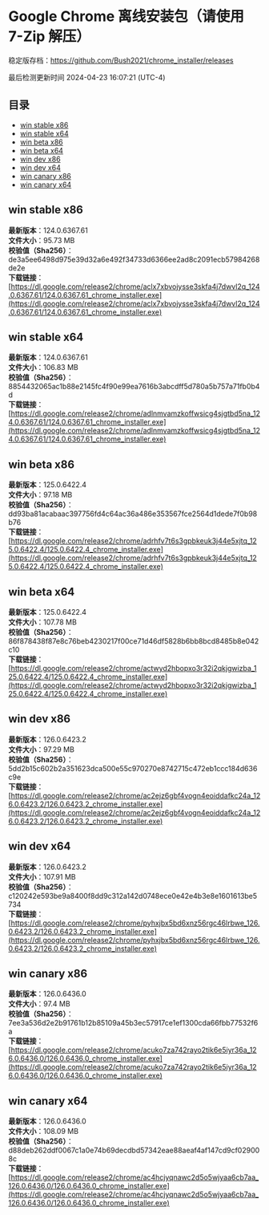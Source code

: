 # Google Chrome 离线安装包（请使用 7-Zip 解压）
稳定版存档：<https://github.com/Bush2021/chrome_installer/releases>

最后检测更新时间
2024-04-23 16:07:21 (UTC-4)


## 目录
* [win stable x86](https://github.com/Bush2021/chrome_installer?tab=readme-ov-file#win-stable-x86)
* [win stable x64](https://github.com/Bush2021/chrome_installer?tab=readme-ov-file#win-stable-x64)
* [win beta x86](https://github.com/Bush2021/chrome_installer?tab=readme-ov-file#win-beta-x86)
* [win beta x64](https://github.com/Bush2021/chrome_installer?tab=readme-ov-file#win-beta-x64)
* [win dev x86](https://github.com/Bush2021/chrome_installer?tab=readme-ov-file#win-dev-x86)
* [win dev x64](https://github.com/Bush2021/chrome_installer?tab=readme-ov-file#win-dev-x64)
* [win canary x86](https://github.com/Bush2021/chrome_installer?tab=readme-ov-file#win-canary-x86)
* [win canary x64](https://github.com/Bush2021/chrome_installer?tab=readme-ov-file#win-canary-x64)

## win stable x86
**最新版本**：124.0.6367.61  
**文件大小**：95.73 MB  
**校验值（Sha256）**：de3a5ee6498d975e39d32a6e492f34733d6366ee2ad8c2091ecb57984268de2e  
**下载链接**：[https://dl.google.com/release2/chrome/aclx7xbvojysse3skfa4j7dwvl2q_124.0.6367.61/124.0.6367.61_chrome_installer.exe](https://dl.google.com/release2/chrome/aclx7xbvojysse3skfa4j7dwvl2q_124.0.6367.61/124.0.6367.61_chrome_installer.exe)  

## win stable x64
**最新版本**：124.0.6367.61  
**文件大小**：106.83 MB  
**校验值（Sha256）**：8854432065ac1b88e2145fc4f90e99ea7616b3abcdff5d780a5b757a71fb0b4d  
**下载链接**：[https://dl.google.com/release2/chrome/adlnmvamzkoffwsicg4sjgtbd5na_124.0.6367.61/124.0.6367.61_chrome_installer.exe](https://dl.google.com/release2/chrome/adlnmvamzkoffwsicg4sjgtbd5na_124.0.6367.61/124.0.6367.61_chrome_installer.exe)  

## win beta x86
**最新版本**：125.0.6422.4  
**文件大小**：97.18 MB  
**校验值（Sha256）**：dd93ba81acabaac397756fd4c64ac36a486e353567fce2564d1dede7f0b98b76  
**下载链接**：[https://dl.google.com/release2/chrome/adrhfv7t6s3gpbkeuk3j44e5xjtq_125.0.6422.4/125.0.6422.4_chrome_installer.exe](https://dl.google.com/release2/chrome/adrhfv7t6s3gpbkeuk3j44e5xjtq_125.0.6422.4/125.0.6422.4_chrome_installer.exe)  

## win beta x64
**最新版本**：125.0.6422.4  
**文件大小**：107.78 MB  
**校验值（Sha256）**：86f878438f87e8c76beb4230217f00ce71d46df5828b6bb8bcd8485b8e042c10  
**下载链接**：[https://dl.google.com/release2/chrome/actwyd2hbopxo3r32i2qkjgwizba_125.0.6422.4/125.0.6422.4_chrome_installer.exe](https://dl.google.com/release2/chrome/actwyd2hbopxo3r32i2qkjgwizba_125.0.6422.4/125.0.6422.4_chrome_installer.exe)  

## win dev x86
**最新版本**：126.0.6423.2  
**文件大小**：97.29 MB  
**校验值（Sha256）**：5dd2b15c602b2a351623dca500e55c970270e8742715c472eb1ccc184d636c9e  
**下载链接**：[https://dl.google.com/release2/chrome/ac2ejz6gbf4vogn4eoiddafkc24a_126.0.6423.2/126.0.6423.2_chrome_installer.exe](https://dl.google.com/release2/chrome/ac2ejz6gbf4vogn4eoiddafkc24a_126.0.6423.2/126.0.6423.2_chrome_installer.exe)  

## win dev x64
**最新版本**：126.0.6423.2  
**文件大小**：107.91 MB  
**校验值（Sha256）**：c120242e593be9a8400f8dd9c312a142d0748ece0e42e4b3e8e1601613be5734  
**下载链接**：[https://dl.google.com/release2/chrome/pyhxjbx5bd6xnz56rgc46lrbwe_126.0.6423.2/126.0.6423.2_chrome_installer.exe](https://dl.google.com/release2/chrome/pyhxjbx5bd6xnz56rgc46lrbwe_126.0.6423.2/126.0.6423.2_chrome_installer.exe)  

## win canary x86
**最新版本**：126.0.6436.0  
**文件大小**：97.4 MB  
**校验值（Sha256）**：7ee3a536d2e2b91761b12b85109a45b3ec57917ce1ef1300cda66fbb77532f6a  
**下载链接**：[https://dl.google.com/release2/chrome/acuko7za742rayo2tik6e5iyr36a_126.0.6436.0/126.0.6436.0_chrome_installer.exe](https://dl.google.com/release2/chrome/acuko7za742rayo2tik6e5iyr36a_126.0.6436.0/126.0.6436.0_chrome_installer.exe)  

## win canary x64
**最新版本**：126.0.6436.0  
**文件大小**：108.09 MB  
**校验值（Sha256）**：d88deb262ddf0067c1a0e74b69decdbd57342eae88aeaf4af147cd9cf029008c  
**下载链接**：[https://dl.google.com/release2/chrome/ac4hcjyqnawc2d5o5wjyaa6cb7aa_126.0.6436.0/126.0.6436.0_chrome_installer.exe](https://dl.google.com/release2/chrome/ac4hcjyqnawc2d5o5wjyaa6cb7aa_126.0.6436.0/126.0.6436.0_chrome_installer.exe)  

